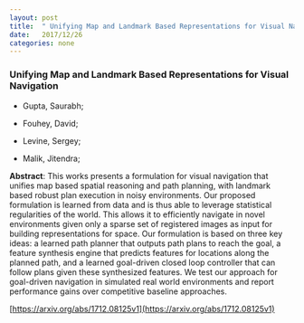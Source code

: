 ```yaml
---
layout: post
title:  " Unifying Map and Landmark Based Representations for Visual Navigation"
date:   2017/12/26
categories: none
---
```




### Unifying Map and Landmark Based Representations for Visual Navigation



* Gupta, Saurabh; 

* Fouhey, David; 

* Levine, Sergey; 

* Malik, Jitendra; 





**Abstract**:  This works presents a formulation for visual navigation that unifies map based spatial reasoning and path planning, with landmark based robust plan execution in noisy environments. Our proposed formulation is learned from data and is thus able to leverage statistical regularities of the world. This allows it to efficiently navigate in novel environments given only a sparse set of registered images as input for building representations for space. Our formulation is based on three key ideas: a learned path planner that outputs path plans to reach the goal, a feature synthesis engine that predicts features for locations along the planned path, and a learned goal-driven closed loop controller that can follow plans given these synthesized features. We test our approach for goal-driven navigation in simulated real world environments and report performance gains over competitive baseline approaches. 



 [https://arxiv.org/abs/1712.08125v1](https://arxiv.org/abs/1712.08125v1) 

